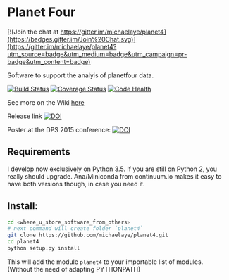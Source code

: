 # Planet Four

[![Join the chat at https://gitter.im/michaelaye/planet4](https://badges.gitter.im/Join%20Chat.svg)](https://gitter.im/michaelaye/planet4?utm_source=badge&utm_medium=badge&utm_campaign=pr-badge&utm_content=badge)

Software to support the analyis of planetfour data.

[![Build Status](https://travis-ci.org/michaelaye/planet4.svg?branch=master)](https://travis-ci.org/michaelaye/planet4)
[![Coverage Status](https://coveralls.io/repos/github/michaelaye/planet4/badge.svg?branch=master)](https://coveralls.io/github/michaelaye/planet4?branch=master)
[![Code Health](https://landscape.io/github/michaelaye/planet4/master/landscape.svg?style=plastic)](https://landscape.io/github/michaelaye/planet4/master)

See more on the Wiki [here](https://github.com/michaelaye/planet4/wiki)

Release link [![DOI](https://zenodo.org/badge/15486/michaelaye/planet4.svg)](https://zenodo.org/badge/latestdoi/15486/michaelaye/planet4)

Poster at the DPS 2015 conference:
[![DOI](https://zenodo.org/badge/doi/10.5281/zenodo.34114.svg)](http://dx.doi.org/10.5281/zenodo.34114)

## Requirements

I develop now exclusively on Python 3.5. If you are still on Python 2, you really should upgrade. Ana/Miniconda from continuum.io makes it easy to have both versions though, in case you need it.

## Install:

```bash
cd <where_u_store_software_from_others>
# next command will create folder `planet4`
git clone https://github.com/michaelaye/planet4.git
cd planet4
python setup.py install
```

This will add the module `planet4` to your importable list of modules. (Without the need of adapting PYTHONPATH)
